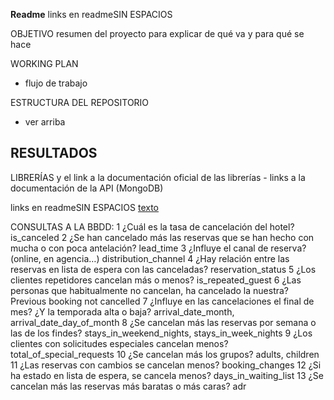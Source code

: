 **Readme** links en readmeSIN ESPACIOS

OBJETIVO
resumen del proyecto para explicar de qué va y para qué se hace 

WORKING PLAN
  -  flujo de trabajo

ESTRUCTURA DEL REPOSITORIO
  - ver arriba

RESULTADOS
  -

LIBRERÍAS y el link a la documentación oficial de las librerías
    -  links a la documentación de la API (MongoDB)

links en readmeSIN ESPACIOS
[texto](pegar_link)


CONSULTAS A LA BBDD:
1 ¿Cuál es la tasa de cancelación del hotel?                                              is_canceled 
2 ¿Se han cancelado más las reservas que se han hecho con mucha o con poca antelación?    lead_time
3 ¿Influye el canal de reserva?(online, en agencia…)                                      distribution_channel
4 ¿Hay relación entre las reservas en lista de espera con las canceladas? 	              reservation_status
5 ¿Los clientes repetidores cancelan más o menos?                                         is_repeated_guest
6 ¿Las personas que habitualmente no cancelan, ha cancelado la nuestra?                   Previous booking not cancelled
7 ¿Influye en las cancelaciones el final de mes? ¿Y la temporada alta o baja?             arrival_date_month, 
                                                                                        arrival_date_day_of_month
8 ¿Se cancelan más las reservas por semana o las de los findes?                           stays_in_weekend_nights, 
                                                                                        stays_in_week_nights
9 ¿Los clientes con solicitudes especiales cancelan menos?                                total_of_special_requests
10 ¿Se cancelan más los grupos?                                                            adults, children
11 ¿Las reservas con cambios se cancelan menos?                                            booking_changes
12 ¿Si ha estado en lista de espera, se cancela menos?                                     days_in_waiting_list
13 ¿Se cancelan más las reservas más baratas o más caras?                                  adr
